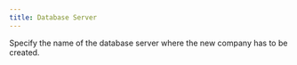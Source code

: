 ```yaml
---
title: Database Server
---
```



Specify the name of the database server where the new company has to be created.
